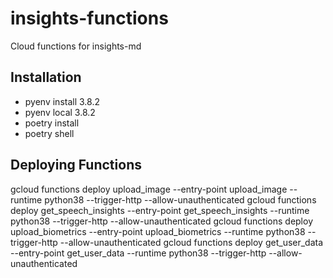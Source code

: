 # insights-functions
Cloud functions for insights-md

## Installation
- pyenv install 3.8.2
- pyenv local 3.8.2
- poetry install
- poetry shell

## Deploying Functions
gcloud functions deploy upload_image --entry-point upload_image --runtime python38 --trigger-http --allow-unauthenticated
gcloud functions deploy get_speech_insights --entry-point get_speech_insights --runtime python38 --trigger-http --allow-unauthenticated
gcloud functions deploy upload_biometrics --entry-point upload_biometrics --runtime python38 --trigger-http --allow-unauthenticated
gcloud functions deploy get_user_data --entry-point get_user_data --runtime python38 --trigger-http --allow-unauthenticated
